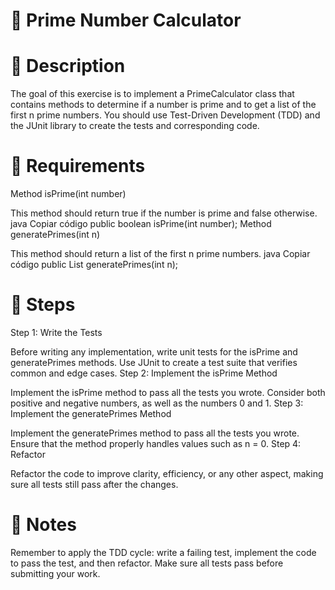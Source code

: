 # 🎯 Prime Number Calculator

# 📖 Description

The goal of this exercise is to implement a PrimeCalculator class that contains methods to determine if a number is prime and to get a list of the first n prime numbers. You should use Test-Driven Development (TDD) and the JUnit library to create the tests and corresponding code.

# 🔧 Requirements

Method isPrime(int number)

This method should return true if the number is prime and false otherwise.
java
Copiar código
public boolean isPrime(int number);
Method generatePrimes(int n)

This method should return a list of the first n prime numbers.
java
Copiar código
public List<Integer> generatePrimes(int n);
# 🚀 Steps

Step 1: Write the Tests

Before writing any implementation, write unit tests for the isPrime and generatePrimes methods.
Use JUnit to create a test suite that verifies common and edge cases.
Step 2: Implement the isPrime Method

Implement the isPrime method to pass all the tests you wrote.
Consider both positive and negative numbers, as well as the numbers 0 and 1.
Step 3: Implement the generatePrimes Method

Implement the generatePrimes method to pass all the tests you wrote.
Ensure that the method properly handles values such as n = 0.
Step 4: Refactor

Refactor the code to improve clarity, efficiency, or any other aspect, making sure all tests still pass after the changes.
# 📝 Notes

Remember to apply the TDD cycle: write a failing test, implement the code to pass the test, and then refactor.
Make sure all tests pass before submitting your work.
